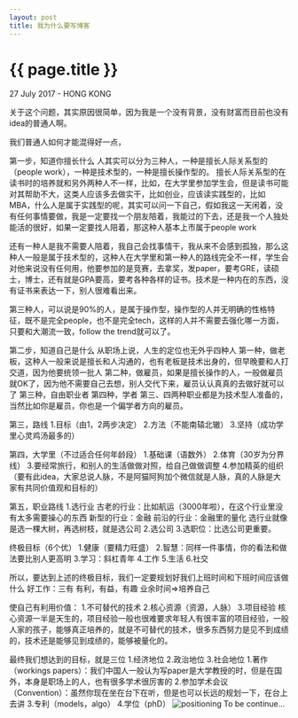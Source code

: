 ```yaml
---
layout: post
title: 我为什么要写博客
---
```


{{ page.title }}
================

<p class="meta">27 July 2017 - HONG KONG</p>


关于这个问题，其实原因很简单，因为我是一个没有背景，没有财富而目前也没有idea的普通人啊。

我们普通人如何才能混得好一点，

第一步，知道你擅长什么
人其实可以分为三种人，一种是擅长人际关系型的（people work），一种是技术型的，一种是擅长操作型的。
擅长人际关系型的在读书时的培养就和另外两种人不一样，比如，在大学里参加学生会，但是读书可能对其帮助不大，这类人应该多去做实干，比如创业，应该读实践型的，比如MBA，什么人是属于实践型的呢，其实可以问一下自己，假如我这一天闲着，没有任何事情要做，我是一定要找一个朋友陪着，我能过的下去，还是我一个人独处能活的很好，如果一定要找人陪着，那这种人基本上市属于people work

还有一种人是我不需要人陪着，我自己会找事情干，我从来不会感到孤独，那么这种人一般是属于技术型的，这种人在大学里和第一种人的路线完全不一样，学生会对他来说没有任何用，他要参加的是竞赛，去拿奖，发paper，要考GRE，读硕士，博士，还有就是GPA要高，要考各种各样的证书。技术是一种内在的东西，没有证书来表达一下，别人很难看出来。

第三种人，可以说是90%的人，是属于操作型，操作型的人并无明确的性格特征，既不是完全people，也不是完全tech，这样的人并不需要去强化哪一方面，只要和大潮流一致，follow the trend就可以了。

第二步，知道自己是什么
从职场上说，人生的定位也无外乎四种人
第一种，做老板，这种人一般来说是擅长和人沟通的，也有老板是技术出身的，但早晚要和人打交道，因为他要统领一批人
第二种，做雇员，如果是擅长操作的人，一般做雇员就OK了，因为他不需要自己去想，别人交代下来，雇员认认真真的去做好就可以了
第三种，自由职业者
第四种，学者
第三、四两种职业都是为技术型人准备的，当然比如你是雇员，你也是一个偏学者方向的雇员。

第三，路线
1.目标（由1，2两步决定）
2.方法（不能南辕北辙）
3.坚持（成功学里心灵鸡汤最多的）

第四，大学里（不过适合任何年龄段）
1.基础课（语数外）
2.体育（30岁为分界线）
3.要经常旅行，和别人的生活做做对照，给自己做做调整
4.参加精英的组织（要有此idea，大家总说人脉，不是阿猫阿狗加个微信就是人脉，真的人脉是大家有共同价值观和目标的）

第五，职业路线
1.选行业
  古老的行业：比如航运（3000年啦），在这个行业里没有太多需要操心的东西
  新型的行业：金融
  前沿的行业：金融里的量化
选行业就像是选一棵大树，再选树枝，就是选公司
2.选公司
3.选职位：比选公司更重要。

终极目标（6个优）
1.健康（要精力旺盛）
2.智慧：同样一件事情，你的看法和做法要比别人更高明
3.学习：斜杠青年
4.工作
5.生活
6.社交

所以，要达到上述的终极目标，我们一定要规划好我们上班时间和下班时间应该做什么
好工作：三有
  有利，有益，有趣
业余时间=>培养自己

使自己有利用价值：
  1.不可替代的技术
  2.核心资源（资源，人脉）
  3.项目经验
核心资源一半是天生的，项目经验一般也很难要求年轻人有很丰富的项目经验，一般人家的孩子，能够真正培养的，就是不可替代的技术，很多东西努力是见不到成绩的，技术还是能够见到成绩的，能够被量化的。

最终我们想达到的目标，就是三位
    1.经济地位
    2.政治地位
    3.社会地位
      1.著作（workings papers）：我们中国人一般认为写paper是大学教授的时，但是在国外，本身是职场上的人，也有很多学术很厉害的
      2.参加学术会议（Convention）：虽然你现在坐在台下在听，但是也可以长远的规划一下，在台上去讲
      3.专利（models，algo）
      4.学位（phD）
<img src="http://yanghongbao.com/images/positioning.png" title="positioning" alt="positioning" />
To be continue...
